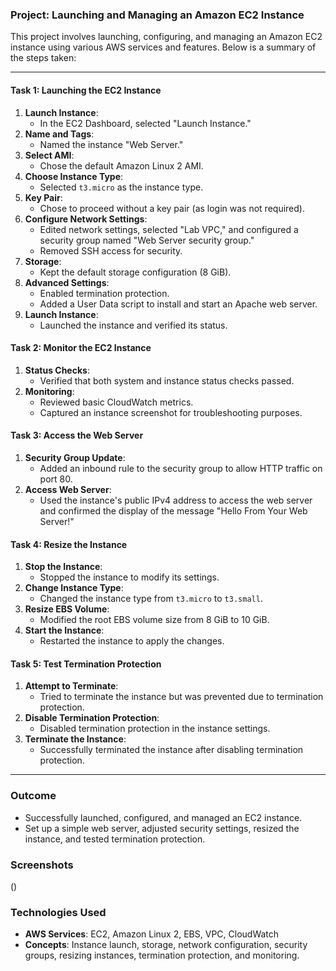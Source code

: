 ### Project: Launching and Managing an Amazon EC2 Instance

This project involves launching, configuring, and managing an Amazon EC2 instance using various AWS services and features. Below is a summary of the steps taken:

---

#### **Task 1: Launching the EC2 Instance**
1. **Launch Instance**:
   - In the EC2 Dashboard, selected "Launch Instance."
2. **Name and Tags**:
   - Named the instance "Web Server."
3. **Select AMI**:
   - Chose the default Amazon Linux 2 AMI.
4. **Choose Instance Type**:
   - Selected `t3.micro` as the instance type.
5. **Key Pair**:
   - Chose to proceed without a key pair (as login was not required).
6. **Configure Network Settings**:
   - Edited network settings, selected "Lab VPC," and configured a security group named "Web Server security group."
   - Removed SSH access for security.
7. **Storage**:
   - Kept the default storage configuration (8 GiB).
8. **Advanced Settings**:
   - Enabled termination protection.
   - Added a User Data script to install and start an Apache web server.
9. **Launch Instance**:
   - Launched the instance and verified its status.

#### **Task 2: Monitor the EC2 Instance**
1. **Status Checks**:
   - Verified that both system and instance status checks passed.
2. **Monitoring**:
   - Reviewed basic CloudWatch metrics.
   - Captured an instance screenshot for troubleshooting purposes.

#### **Task 3: Access the Web Server**
1. **Security Group Update**:
   - Added an inbound rule to the security group to allow HTTP traffic on port 80.
2. **Access Web Server**:
   - Used the instance's public IPv4 address to access the web server and confirmed the display of the message "Hello From Your Web Server!"

#### **Task 4: Resize the Instance**
1. **Stop the Instance**:
   - Stopped the instance to modify its settings.
2. **Change Instance Type**:
   - Changed the instance type from `t3.micro` to `t3.small`.
3. **Resize EBS Volume**:
   - Modified the root EBS volume size from 8 GiB to 10 GiB.
4. **Start the Instance**:
   - Restarted the instance to apply the changes.

#### **Task 5: Test Termination Protection**
1. **Attempt to Terminate**:
   - Tried to terminate the instance but was prevented due to termination protection.
2. **Disable Termination Protection**:
   - Disabled termination protection in the instance settings.
3. **Terminate the Instance**:
   - Successfully terminated the instance after disabling termination protection.

---

### **Outcome**
- Successfully launched, configured, and managed an EC2 instance.
- Set up a simple web server, adjusted security settings, resized the instance, and tested termination protection.

### **Screenshots**
()

### **Technologies Used**
- **AWS Services**: EC2, Amazon Linux 2, EBS, VPC, CloudWatch
- **Concepts**: Instance launch, storage, network configuration, security groups, resizing instances, termination protection, and monitoring.

